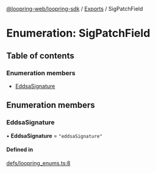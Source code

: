 [@loopring-web/loopring-sdk](../README.md) / [Exports](../modules.md) / SigPatchField

# Enumeration: SigPatchField

## Table of contents

### Enumeration members

- [EddsaSignature](SigPatchField.md#eddsasignature)

## Enumeration members

### EddsaSignature

• **EddsaSignature** = `"eddsaSignature"`

#### Defined in

[defs/loopring_enums.ts:8](https://github.com/Loopring/loopring_sdk/blob/f91f904/src/defs/loopring_enums.ts#L8)
